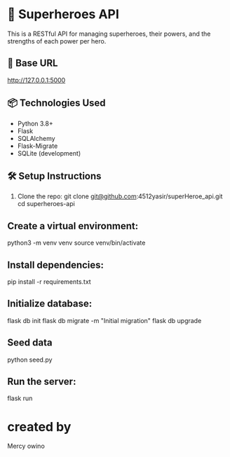 # 🦸 Superheroes API

This is a RESTful API for managing superheroes, their powers, and the strengths of each power per hero.

## 🔗 Base URL

http://127.0.0.1:5000


## 📦 Technologies Used

- Python 3.8+
- Flask
- SQLAlchemy
- Flask-Migrate
- SQLite (development)

## 🛠️ Setup Instructions

1. Clone the repo:
git clone git@github.com:4512yasir/superHeroe_api.git
cd superheroes-api

## Create a virtual environment:
python3 -m venv venv
source venv/bin/activate
## Install dependencies:
pip install -r requirements.txt
## Initialize database:
flask db init
flask db migrate -m "Initial migration"
flask db upgrade
## Seed data
python seed.py
## Run the server:
flask run

# created by  
Mercy owino